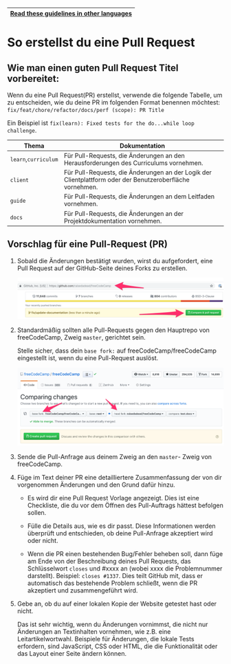 <!-- do not translate this -->
| [Read these guidelines in other languages](/docs/i18n-languages) |
|-|
<!-- do not translate this -->

# So erstellst du eine Pull Request

## Wie man einen guten Pull Request Titel vorbereitet:

Wenn du eine Pull Request(PR) erstellst, verwende die folgende Tabelle, um zu entscheiden, wie du deine PR im folgenden Format benennen möchtest:
`fix/feat/chore/refactor/docs/perf (scope): PR Title`

Ein Beispiel ist `fix(learn): Fixed tests for the do...while loop challenge`.

| Thema | Dokumentation |
|---|---|
| `learn`,`curriculum` | Für Pull-Requests, die Änderungen an den Herausforderungen des Curriculums vornehmen. |
| `client` | Für Pull-Requests, die Änderungen an der Logik der Clientplattform oder der Benutzeroberfläche vornehmen. |
| `guide` | Für Pull-Requests, die Änderungen an dem Leitfaden vornehmen. |
| `docs` | Für Pull-Requests, die Änderungen an der Projektdokumentation vornehmen. |

## Vorschlag für eine Pull-Request (PR)

1. Sobald die Änderungen bestätigt wurden, wirst du aufgefordert, eine Pull Request auf der GitHub-Seite deines Forks zu erstellen.

    ![Image - Compare pull request prompt on GitHub](/docs/images/github/compare-pull-request-prompt.png)

2. Standardmäßig sollten alle Pull-Requests gegen den Hauptrepo von freeCodeCamp, Zweig `master`, gerichtet sein.

    Stelle sicher, dass dein `base fork:` auf freeCodeCamp/freeCodeCamp eingestellt ist, wenn du eine Pull-Request auslöst.

    ![Image - Comparing forks when making a pull request](/docs/images/github/comparing-forks-for-pull-request.png)

3. Sende die Pull-Anfrage aus deinem Zweig an den `master`- Zweig von freeCodeCamp.

4. Füge im Text deiner PR eine detailliertere Zusammenfassung der von dir vorgenommen Änderungen und den Grund dafür hinzu.

    - Es wird dir eine Pull Request Vorlage angezeigt. Dies ist eine Checkliste, die du vor dem Öffnen des Pull-Auftrags hättest befolgen sollen.

    - Fülle die Details aus, wie es dir passt. Diese Informationen werden überprüft und entschieden, ob deine Pull-Anfrage akzeptiert wird oder nicht.

    - Wenn die PR einen bestehenden Bug/Fehler beheben soll, dann füge am Ende von
      der Beschreibung deines Pull Requests, das Schlüsselwort `closes` und #xxxx an (wobei xxxx
      die Problemnummer darstellt). Beispiel: `closes #1337`. Dies teilt GitHub mit, dass er
      automatisch das bestehende Problem schließt, wenn die PR akzeptiert und zusammengeführt wird.

5. Gebe an, ob du auf einer lokalen Kopie der Website getestet hast oder nicht.

    Das ist sehr wichtig, wenn du Änderungen vornimmst, die nicht nur Änderungen an Textinhalten vornehmen, wie z.B. eine Leitartikelwortwahl. Beispiele für Änderungen, die lokale Tests erfordern, sind JavaScript, CSS oder HTML, die die Funktionalität oder das Layout einer Seite ändern können.
